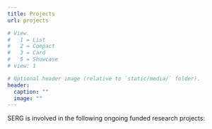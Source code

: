 ```yaml
---
title: Projects
url: projects

# View.
#   1 = List
#   2 = Compact
#   3 = Card
#   5 = Showcase
# view: 1

# Optional header image (relative to `static/media/` folder).
header:
  caption: ""
  image: ""
---
```


SERG is involved in the following ongoing funded research projects:
